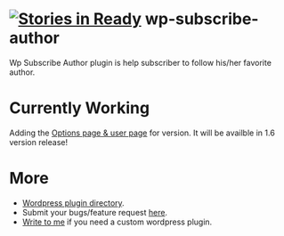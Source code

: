[![Stories in Ready](https://badge.waffle.io/RootaccezLabs/wp-subscribe-author.png?label=ready&title=Ready)](https://waffle.io/RootaccezLabs/wp-subscribe-author)
wp-subscribe-author
===================

Wp Subscribe Author plugin is help subscriber to follow his/her favorite author. 

Currently Working
=================

Adding the [Options page & user page](https://github.com/RootaccezLabs/wp-subscribe-author/issues/8) for version. It will be availble in 1.6 version release!


More
====
* [Wordpress plugin directory](https://wordpress.org/plugins/wp-subscribe-author/).
* Submit your bugs/feature request [here](https://github.com/RootaccezLabs/wp-subscribe-author/issues?state=open).
* [Write to me](https://github.com/RootaccezLabs/wp-subscribe-author/issues?state=open) if you need a custom wordpress plugin.


